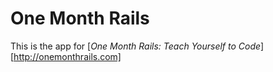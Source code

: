 # One Month Rails

This is the app for 
[*One Month Rails: Teach Yourself to Code*][http://onemonthrails.com]